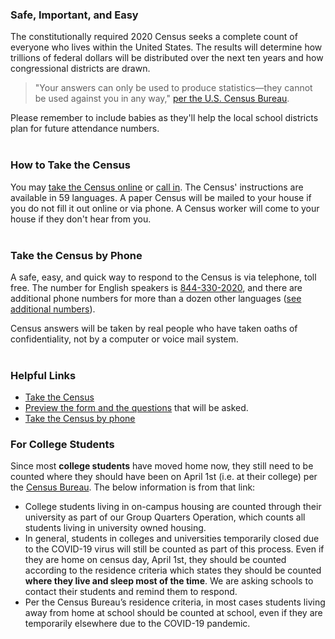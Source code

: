 <div class="row">
<div class="col-md-7">

### Safe, Important, and Easy
The constitutionally required 2020 Census seeks a complete count of everyone who lives within the United States. The results will determine how trillions of federal dollars will be distributed over the next ten years and how congressional districts are drawn.

> "Your answers can only be used to produce statistics—they cannot be used against you in any way," [per the U.S. Census Bureau](https://dar.to/2QZRy5n "https://dar.to/2QZRy5n"). 

Please remember to include babies as they'll help the local school districts plan for future attendance numbers. 
<br />
<br />

### How to Take the Census
 You may [take the Census online](https://dar.to/2R1qzGn "Take the Census online") or [call in](https://dar.to/2Ugz16O "call in"). The Census' instructions are available in 59 languages. A paper Census will be mailed to your house if you do not fill it out online or via phone. A Census worker will come to your house if they don't hear from you.
<br />
<br />

</div>
<div class="col-md-5">

### Take the Census by Phone
A safe, easy, and quick way to respond to the Census is via telephone, toll free. The number for English speakers is [844-330-2020](tel:8443302020 "Call to take the Census in English"), and there are additional phone numbers for more than a dozen other languages ([see additional numbers](https://dar.to/2Ugz16O "See additional numbers")). 

Census answers will be taken by real people who have taken oaths of confidentiality, not by a computer or voice mail system.
<br />
<br />

### Helpful Links

* [Take the Census](https://dar.to/2R1qzGn "Take the Census")
* [Preview the form and the questions](https://dar.to/39fQwIx "Preview the 2020 Census form and the questions") that will be asked.
* [Take the Census by phone](https://dar.to/2Ugz16O "Take the Census by phone")

</div>
</div>

### For College Students
Since most **college students** have moved home now, they still need to be counted where they should have been on April 1st (i.e. at their college) per the [Census Bureau](https://dar.to/2Jg2LdO "Census Bureau"). The below information is from that link: 
* College students living in on-campus housing are counted through their university as part of our Group Quarters Operation, which counts all students living in university owned housing.
* In general, students in colleges and universities temporarily closed due to the COVID-19 virus will still be counted as part of this process. Even if they are home on census day, April 1st, they should be counted according to the residence criteria which states they should be counted **where they live and sleep most of the time**. We are asking schools to contact their students and remind them to respond.
* Per the Census Bureau’s residence criteria, in most cases students living away from home at school should be counted at school, even if they are temporarily elsewhere due to the COVID-19 pandemic.